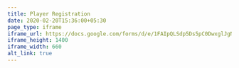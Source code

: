 ```yaml
---
title: Player Registration
date: 2020-02-20T15:36:00+05:30
page_type: iframe
iframe_url: https://docs.google.com/forms/d/e/1FAIpQLSdp5Ds5pC0DwxglJgN1EbLoI6U30x0a66SftF6RoWz1DJA0RQ/viewform
iframe_height: 1400
iframe_width: 660
alt_link: true
---
```

